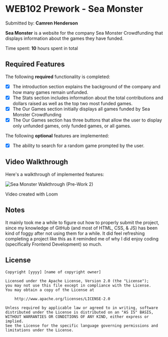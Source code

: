 # WEB102 Prework - Sea Monster

Submitted by: **Camren Henderson**

**Sea Monster** is a website for the company Sea Monster Crowdfunding that displays information about the games they have funded.

Time spent: **10** hours spent in total

## Required Features

The following **required** functionality is completed:

* [x] The introduction section explains the background of the company and how many games remain unfunded.
* [x] The Stats section includes information about the total contributions and dollars raised as well as the top two most funded games.
* [x] The Our Games section initially displays all games funded by Sea Monster Crowdfunding
* [x] The Our Games section has three buttons that allow the user to display only unfunded games, only funded games, or all games.

The following **optional** features are implemented:

* [x] The ability to search for a random game prompted by the user.

## Video Walkthrough

Here's a walkthrough of implemented features:

<img src='https://www.loom.com/share/14b93024e3734e28a83624d349f370c5?sid=3af2f3c5-325f-4be9-8779-124dc0ffc62d' title='Sea Monster Walkthrough (Pre-Work 2)' width='' alt='Sea Monster Walkthrough (Pre-Work 2)' />

<!-- Video Credits -->
Video created with Loom  
<!-- Tool Link:
[Loom](https://www.loom.com/) -->

## Notes

It mainly took me a while to figure out how to properly submit the project, since my knowledge of GitHub (and most of HTML, CSS, & JS) has been kind of foggy after not using them for a while. It did feel refreshing completing a project like this as it reminded me of why I did enjoy coding (specifically Frontend Development) so much.

## License

    Copyright [yyyy] [name of copyright owner]

    Licensed under the Apache License, Version 2.0 (the "License");
    you may not use this file except in compliance with the License.
    You may obtain a copy of the License at

        http://www.apache.org/licenses/LICENSE-2.0

    Unless required by applicable law or agreed to in writing, software
    distributed under the License is distributed on an "AS IS" BASIS,
    WITHOUT WARRANTIES OR CONDITIONS OF ANY KIND, either express or implied.
    See the License for the specific language governing permissions and
    limitations under the License.
